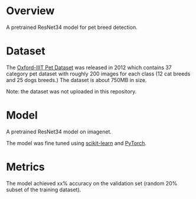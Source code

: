 # Overview

A pretrained ResNet34 model for pet breed detection.  

# Dataset 

The [Oxford-IIIT Pet Dataset](http://www.robots.ox.ac.uk/~vgg/data/pets/) was released in 2012 which contains 37 category pet dataset with roughly 200 images for each class (12 cat breeds and 25 dogs breeds.) The dataset is about 750MB in size.


Note: the dataset was not  uploaded in this repository.

# Model

A pretrained ResNet34 model on imagenet.

The model was fine tuned using [scikit-learn](https://scikit-learn.org/) and [PyTorch](http://pytorch.org/).

# Metrics

The model achieved xx% accuracy on the validation set (random 20% subset of the training dataset).